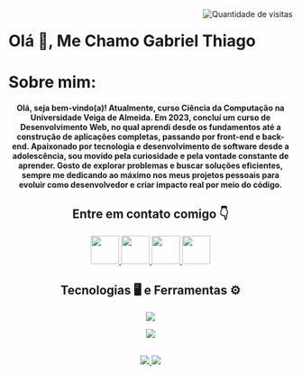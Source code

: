 <div align="center">
    <img src="https://komarev.com/ghpvc/?username=oGabrielDev&label=VISITAS&style=plastic&color=FF0000" alt="Quantidade de visitas" align="right">
</div>
<div>
  <h1>Olá 👋, Me Chamo Gabriel Thiago</h1>
</div>
<div>
  <h1>Sobre mim:</h1>
  <h4 align="center">
  Olá, seja bem-vindo(a)!
Atualmente, curso Ciência da Computação na Universidade Veiga de Almeida. Em 2023, concluí um curso de Desenvolvimento Web, no qual aprendi desde os fundamentos até a construção de aplicações completas, passando por front-end e back-end.
Apaixonado por tecnologia e desenvolvimento de software desde a adolescência, sou movido pela curiosidade e pela vontade constante de aprender. Gosto de explorar problemas e buscar soluções eficientes, sempre me dedicando ao máximo nos meus projetos pessoais para evoluir como desenvolvedor e criar impacto real por meio do código.
  </h4>
</div>
<div align="center">
    <h2>  Entre em contato comigo 👇 </h2>
    <p align="center">
        <a href="https://github.com/oGabrielDev">
            <img src="https://raw.githubusercontent.com/gauravghongde/social-icons/master/SVG/Color/Github.svg" width="50" height="50" />
        </a>
        <a href="https://www.linkedin.com/in/gthiago/">
            <img src="https://raw.githubusercontent.com/gauravghongde/social-icons/master/SVG/Color/LinkedIN.svg" width="50" height="50" />
        </a>
        <a href="mailto:gabriel.thiago611@gmail.com">
            <img src="https://raw.githubusercontent.com/gauravghongde/social-icons/master/SVG/Color/Gmail.svg" width="50" height="50" />
        </a>
        <a href="https://wa.me/5521968927282">
            <img src="https://raw.githubusercontent.com/gauravghongde/social-icons/master/SVG/Color/WhatsApp.svg" width="50" height="50" />
        </a>
    </p>
</div>

<div align="center">
    <h2> Tecnologias 🖥️ e Ferramentas ⚙️ </h2>
      <p>  
        <a href="https://skillicons.dev">
            <img src="https://skillicons.dev/icons?i=bash,github,html,css,bootstrap,react,js,nodejs,ts " />
        </a>
      </p>
    <p>
        <a href="https://skillicons.dev">
            <img src="https://skillicons.dev/icons?i=mysql,mongodb,py,docker,jest,sequelize,vscode" />
        </a>
    </p>
</div>
<br>
<div align="center">
  <a href=https://github.com/oGabielDev>
    <img src="https://github-readme-stats.vercel.app/api?username=oGabrielDev&show_icons=true&theme=transparent&locale=pt-br" />
  </a>
  <a href=https://github.com/oGabielDev>
    <img src="https://github-readme-stats.vercel.app/api/top-langs/?username=oGabrielDev&&theme=tokyonight&custom_title=Linguagens%20mais%20usadas" />
  </a>  
</div>
